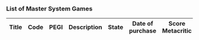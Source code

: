 ### List of Master System Games


| Title | Code | PEGI | Description |  State | Date of purchase | Score Metacritic | 
| --- | --- | --- | --- | --- | --- | --- |
